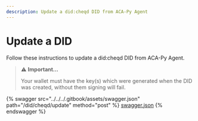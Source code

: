 ```yaml
---
description: Update a did:cheqd DID from ACA-Py Agent
---
```


# Update a DID

Follow these instructions to update a did:cheqd DID from ACA-Py Agent.

> ⚠️ **Important...**
>
> Your wallet must have the key(s) which were generated when the DID was created, without them signing will fail.

{% swagger src="../../../.gitbook/assets/swagger.json" path="/did/cheqd/update" method="post" %}
[swagger.json](../../../.gitbook/assets/swagger.json)
{% endswagger %}

